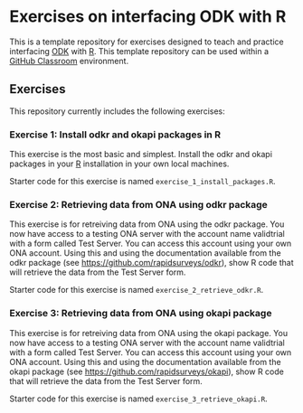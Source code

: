
<!-- README.md is generated from README.Rmd. Please edit that file -->

# Exercises on interfacing ODK with R

<!-- badges: start -->
<!-- badges: end -->

This is a template repository for exercises designed to teach and
practice interfacing [ODK](https://getodk.org) with
[R](https://cran.r-project.org). This template repository can be used
within a [GitHub Classroom](https://classroom.github.com) environment.

## Exercises

This repository currently includes the following exercises:

### Exercise 1: Install odkr and okapi packages in R

This exercise is the most basic and simplest. Install the odkr and okapi
packages in your [R](https://cran.r-project.org) installation in your
own local machines.

Starter code for this exercise is named `exercise_1_install_packages.R`.

### Exercise 2: Retrieving data from ONA using odkr package

This exercise is for retreiving data from ONA using the odkr package.
You now have access to a testing ONA server with the account name
validtrial with a form called Test Server. You can access this account
using your own ONA account. Using this and using the documentation
available from the odkr package (see
<https://github.com/rapidsurveys/odkr>), show R code that will retrieve
the data from the Test Server form.

Starter code for this exercise is named `exercise_2_retrieve_odkr.R`.

### Exercise 3: Retrieving data from ONA using okapi package

This exercise is for retreiving data from ONA using the okapi package.
You now have access to a testing ONA server with the account name
validtrial with a form called Test Server. You can access this account
using your own ONA account. Using this and using the documentation
available from the okapi package (see
<https://github.com/rapidsurveys/okapi>), show R code that will retrieve
the data from the Test Server form.

Starter code for this exercise is named `exercise_3_retrieve_okapi.R`.

